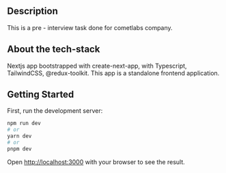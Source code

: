 ## Description

This is a pre - interview task done for cometlabs company.

## About the tech-stack

Nextjs app bootstrapped with create-next-app, with Typescript, TailwindCSS, @redux-toolkit. This app is a standalone frontend application.

## Getting Started

First, run the development server:

```bash
npm run dev
# or
yarn dev
# or
pnpm dev
```

Open [http://localhost:3000](http://localhost:3000) with your browser to see the result.
